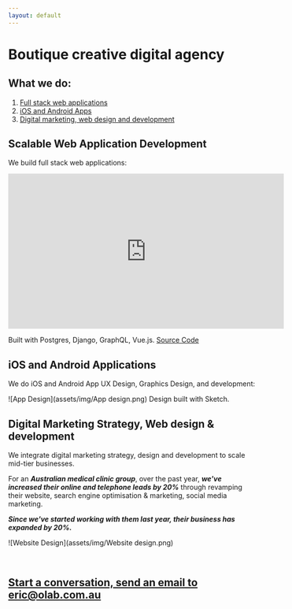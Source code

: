 ```yaml
---
layout: default
---
```


# Boutique creative digital agency

## What we do:

1. [Full stack web applications](#scalable-web-application-development)
2. [iOS and Android Apps](#ios-and-android-applications)
3. [Digital marketing, web design and development](#digital-marketing-strategy-web-design--development)

## Scalable Web Application Development

We build full stack web applications:

<iframe width="560" height="315" src="https://www.youtube.com/embed/hfGPJ2uNRt0" frameborder="0" allow="autoplay; encrypted-media" allowfullscreen></iframe>

Built with Postgres, Django, GraphQL, Vue.js. [Source Code](https://github.com/oLabHQ/role_model/blob/master/common/models.py)

## iOS and Android Applications

We do iOS and Android App UX Design, Graphics Design, and development:

![App Design](assets/img/App design.png)
Design built with Sketch.

## Digital Marketing Strategy, Web design & development

We integrate digital marketing strategy, design and development to scale mid-tier businesses.

For an ***Australian medical clinic group***, over the past year, ***we've increased their online and telephone leads by 20%*** through revamping their website, search engine optimisation & marketing, social media marketing.

***Since we've started working with them last year, their business has expanded by 20%.***

![Website Design](assets/img/Website design.png)

<br>

## [Start a conversation, send an email to eric@olab.com.au](mailto:eric@olab.com.au)

